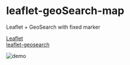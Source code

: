 # leaflet-geoSearch-map
Leaflet + GeoSearch with fixed marker

[Leaflet](https://github.com/Leaflet/Leaflet "Leaflet")  
[leaflet-geosearch](https://github.com/smeijer/leaflet-geosearch "leaflet-geosearch")

![demo](https://raw.githubusercontent.com/pars0097/leaflet-geoSearch-map/master/assets/Screenshot%202022-02-20%20at%2013-32-31%20Document.png "demo")
